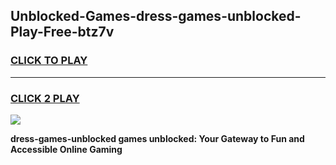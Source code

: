 
## Unblocked-Games-dress-games-unblocked-Play-Free-btz7v
<h3>
<a href="https://premium76.site?title=dress-games-unblocked&ref=09A">CLICK TO PLAY</a></h3>
<hr>

<h3>
<a href="https://premium76.site?title=dress-games-unblocked&ref=09A">CLICK 2 PLAY</a>
  
</h3>

<a href="https://premium76.site?title=dress-games-unblocked&ref=09A"><img src="https://clearcache.store/games.png"></a>


**dress-games-unblocked games unblocked: Your Gateway to Fun and Accessible Online Gaming**
